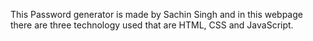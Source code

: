 This Password generator is made by Sachin Singh and in this webpage there are three technology used that are HTML, CSS and JavaScript.
